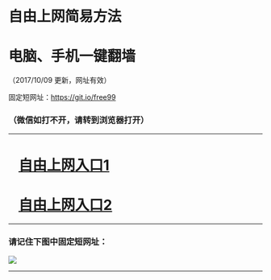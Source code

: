﻿# 自由上网简易方法

# 电脑、手机一键翻墙

（2017/10/09 更新，网址有效）

固定短网址：https://git.io/free99

### （微信如打不开，请转到浏览器打开）


***





# &nbsp;&nbsp; <a href="http://ft144601195.fwq-tz-1001.info/fwqtz01.html?t=1009001876 " target="_blank">自由上网入口1</a>
# &nbsp;&nbsp; <a href="http://ft2627124971.fwq-tz-1002.info/fwqtz02.html?t=10090014952 " target="_blank">自由上网入口2</a>
***

### 请记住下图中固定短网址：

<img src="https://s3-us-west-2.amazonaws.com/fwq-1001/yjfq-20170905okok.png" /> 


***

